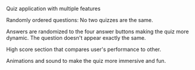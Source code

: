 Quiz application with multiple features

Randomly ordered questions:  No two quizzes are the same.

Answers are randomized to the four answer buttons  making the quiz more dynamic.  The question doesn't appear exactly the same.

High score section that compares user's performance to other.

Animations and sound to make the quiz more immersive and fun.
